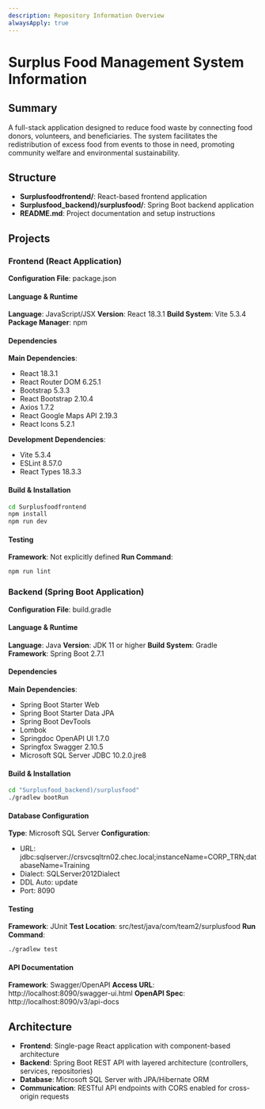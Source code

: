 ```yaml
---
description: Repository Information Overview
alwaysApply: true
---
```


# Surplus Food Management System Information

## Summary
A full-stack application designed to reduce food waste by connecting food donors, volunteers, and beneficiaries. The system facilitates the redistribution of excess food from events to those in need, promoting community welfare and environmental sustainability.

## Structure
- **Surplusfoodfrontend/**: React-based frontend application
- **Surplusfood_backend)/surplusfood/**: Spring Boot backend application
- **README.md**: Project documentation and setup instructions

## Projects

### Frontend (React Application)
**Configuration File**: package.json

#### Language & Runtime
**Language**: JavaScript/JSX
**Version**: React 18.3.1
**Build System**: Vite 5.3.4
**Package Manager**: npm

#### Dependencies
**Main Dependencies**:
- React 18.3.1
- React Router DOM 6.25.1
- Bootstrap 5.3.3
- React Bootstrap 2.10.4
- Axios 1.7.2
- React Google Maps API 2.19.3
- React Icons 5.2.1

**Development Dependencies**:
- Vite 5.3.4
- ESLint 8.57.0
- React Types 18.3.3

#### Build & Installation
```bash
cd Surplusfoodfrontend
npm install
npm run dev
```

#### Testing
**Framework**: Not explicitly defined
**Run Command**:
```bash
npm run lint
```

### Backend (Spring Boot Application)
**Configuration File**: build.gradle

#### Language & Runtime
**Language**: Java
**Version**: JDK 11 or higher
**Build System**: Gradle
**Framework**: Spring Boot 2.7.1

#### Dependencies
**Main Dependencies**:
- Spring Boot Starter Web
- Spring Boot Starter Data JPA
- Spring Boot DevTools
- Lombok
- Springdoc OpenAPI UI 1.7.0
- Springfox Swagger 2.10.5
- Microsoft SQL Server JDBC 10.2.0.jre8

#### Build & Installation
```bash
cd "Surplusfood_backend)/surplusfood"
./gradlew bootRun
```

#### Database Configuration
**Type**: Microsoft SQL Server
**Configuration**:
- URL: jdbc:sqlserver://crsvcsqltrn02.chec.local;instanceName=CORP_TRN;databaseName=Training
- Dialect: SQLServer2012Dialect
- DDL Auto: update
- Port: 8090

#### Testing
**Framework**: JUnit
**Test Location**: src/test/java/com/team2/surplusfood
**Run Command**:
```bash
./gradlew test
```

#### API Documentation
**Framework**: Swagger/OpenAPI
**Access URL**: http://localhost:8090/swagger-ui.html
**OpenAPI Spec**: http://localhost:8090/v3/api-docs

## Architecture
- **Frontend**: Single-page React application with component-based architecture
- **Backend**: Spring Boot REST API with layered architecture (controllers, services, repositories)
- **Database**: Microsoft SQL Server with JPA/Hibernate ORM
- **Communication**: RESTful API endpoints with CORS enabled for cross-origin requests